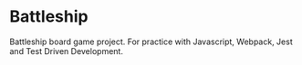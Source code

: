 # Battleship
Battleship board game project. For practice with Javascript, Webpack, Jest and Test Driven Development.
